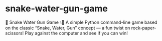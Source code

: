 # snake-water-gun-game
🐍 Snake Water Gun Game 💧🔫  A simple Python command-line game based on the classic “Snake, Water, Gun” concept — a fun twist on rock-paper-scissors! Play against the computer and see if you can win!  
